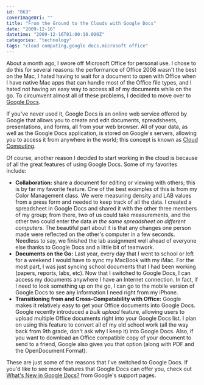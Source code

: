 ```yaml
---
id: "863"
coverImageUri: ""
title: "From the Ground to the Clouds with Google Docs"
date: "2009-12-16"
datetime: "2009-12-16T01:00:10.000Z"
categories: "technology"
tags: "cloud computing,google docs,microsoft office"
---
```


About a month ago, I swore off Microsoft Office for personal use. I chose to do this for several reasons: the performance of Office 2008 wasn't the best on the Mac, I hated having to wait for a document to open with Office when I have native Mac apps that can handle most of the Office file types, and I hated not having an easy way to access all of my documents while on the go. To circumvent almost all of these problems, I decided to move over to [Google Docs](http://docs.google.com).

If you've never used it, Google Docs is an online web service offered by Google that allows you to create and edit documents, spreadsheets, presentations, and forms, all from your web browser. All of your data, as well as the Google Docs application, is stored on Google's servers, allowing you to access it from anywhere in the world; this concept is known as [Cloud Computing](http://en.wikipedia.org/wiki/Cloud_computing).

Of course, another reason I decided to start working in the cloud is because of all the great features of using Google Docs. Some of my favorites include:

- **Collaboration:** share a document for editing or viewing with others; this is by far my favorite feature. One of the best examples of this is from my Color Management class. We were measuring density and LAB values from a press form and needed to keep track of all the data. I created a spreadsheet in Google Docs and shared it with the other three members of my group; from there, two of us could take measurements, and the other two could enter the data _in the same spreadsheet on different computers_. The beautiful part about it is that any changes one person made were reflected on the other's computer in a few seconds. Needless to say, we finished the lab assignment well ahead of everyone else thanks to Google Docs and a little bit of teamwork.
- **Documents on the Go:** Last year, every day that I went to school or left for a weekend I would have to sync my MacBook with my iMac. For the most part, I was just syncing school documents that I had been working (papers, reports, labs, etc). Now that I switched to Google Docs, I can access my documents anywhere I have an Internet connection. In fact, if I need to look something up on the go, I can go to the mobile version of Google Docs to see any information I need right from my iPhone.
- **Transitioning from and Cross-Compatability with Office:** Google makes it relatively easy to get your Office documents into Google Docs. Google recently introduced a _bulk upload_ feature, allowing users to upload multiple Office documents right into your Google Docs list. I plan on using this feature to convert all of my old school work (all the way back from 9th grade, don't ask why I keep it) into Google Docs. Also, if you want to download an Office compatible copy of your document to send to a friend, Google also gives you that option (along with PDF and the OpenDocument Format).

These are just some of the reasons that I've switched to Google Docs. If you'd like to see more features that Google Docs can offer you, check out [What's New in Google Docs?](http://www.google.com/google-d-s/whatsnew.html) from Google's support pages.
